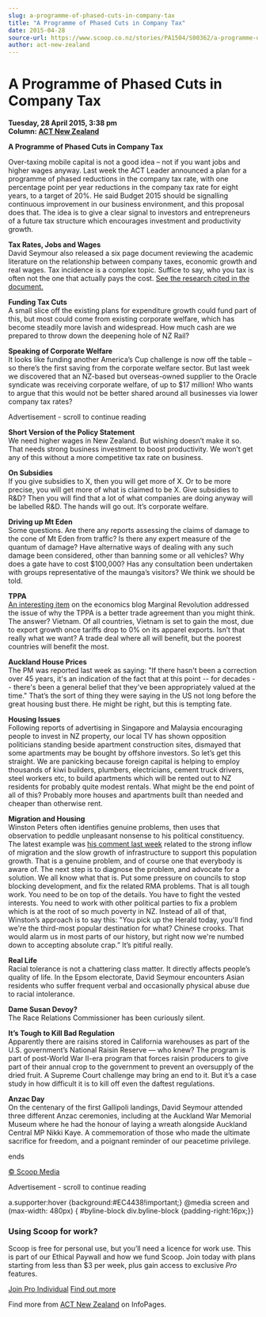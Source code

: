 ```yaml
---
slug: a-programme-of-phased-cuts-in-company-tax
title: "A Programme of Phased Cuts in Company Tax"
date: 2015-04-28
source-url: https://www.scoop.co.nz/stories/PA1504/S00362/a-programme-of-phased-cuts-in-company-tax.htm
author: act-new-zealand
---
```

A Programme of Phased Cuts in Company Tax
=========================================

**Tuesday, 28 April 2015, 3:38 pm**  
**Column: [ACT New Zealand](https://info.scoop.co.nz/ACT_New_Zealand)**

**A Programme of Phased Cuts in Company Tax**

  
Over-taxing mobile capital is not a good idea – not if you want jobs and higher wages anyway. Last week the ACT Leader announced a plan for a programme of phased reductions in the company tax rate, with one percentage point per year reductions in the company tax rate for eight years, to a target of 20%. He said Budget 2015 should be signalling continuous improvement in our business environment, and this proposal does that. The idea is to give a clear signal to investors and entrepreneurs of a future tax structure which encourages investment and productivity growth.

**Tax Rates, Jobs and Wages**  
David Seymour also released a six page document reviewing the academic literature on the relationship between company taxes, economic growth and real wages. Tax incidence is a complex topic. Suffice to say, who you tax is often not the one that actually pays the cost. [See the research cited in the document.](http://www.act.org.nz/sites/all/modules/civicrm/extern/url.php?u=13277&qid=2591844)

**Funding Tax Cuts**  
A small slice off the existing plans for expenditure growth could fund part of this, but most could come from existing corporate welfare, which has become steadily more lavish and widespread. How much cash are we prepared to throw down the deepening hole of NZ Rail?

**Speaking of Corporate Welfare**  
It looks like funding another America’s Cup challenge is now off the table – so there’s the first saving from the corporate welfare sector. But last week we discovered that an NZ-based but overseas-owned supplier to the Oracle syndicate was receiving corporate welfare, of up to $17 million! Who wants to argue that this would not be better shared around all businesses via lower company tax rates?

Advertisement - scroll to continue reading





**Short Version of the Policy Statement**  
We need higher wages in New Zealand. But wishing doesn’t make it so. That needs strong business investment to boost productivity. We won’t get any of this without a more competitive tax rate on business.

**On Subsidies**  
If you give subsidies to X, then you will get more of X. Or to be more precise, you will get more of what is claimed to be X. Give subsidies to R&D? Then you will find that a lot of what companies are doing anyway will be labelled R&D. The hands will go out. It’s corporate welfare.

**Driving up Mt Eden**  
Some questions. Are there any reports assessing the claims of damage to the cone of Mt Eden from traffic? Is there any expert measure of the quantum of damage? Have alternative ways of dealing with any such damage been considered, other than banning some or all vehicles? Why does a gate have to cost $100,000? Has any consultation been undertaken with groups representative of the maunga’s visitors? We think we should be told.

**TPPA**  
[An interesting item](http://www.act.org.nz/sites/all/modules/civicrm/extern/url.php?u=13278&qid=2591844) on the economics blog Marginal Revolution addressed the issue of why the TPPA is a better trade agreement than you might think. The answer? Vietnam. Of all countries, Vietnam is set to gain the most, due to export growth once tariffs drop to 0% on its apparel exports. Isn’t that really what we want? A trade deal where all will benefit, but the poorest countries will benefit the most.

**Auckland House Prices**  
The PM was reported last week as saying: "If there hasn't been a correction over 45 years, it's an indication of the fact that at this point -- for decades -- there's been a general belief that they've been appropriately valued at the time." That’s the sort of thing they were saying in the US not long before the great housing bust there. He might be right, but this is tempting fate.

**Housing Issues**  
Following reports of advertising in Singapore and Malaysia encouraging people to invest in NZ property, our local TV has shown opposition politicians standing beside apartment construction sites, dismayed that some apartments may be bought by offshore investors. So let’s get this straight. We are panicking because foreign capital is helping to employ thousands of kiwi builders, plumbers, electricians, cement truck drivers, steel workers etc, to build apartments which will be rented out to NZ residents for probably quite modest rentals. What might be the end point of all of this? Probably more houses and apartments built than needed and cheaper than otherwise rent.

**Migration and Housing**  
Winston Peters often identifies genuine problems, then uses that observation to peddle unpleasant nonsense to his political constituency. The latest example was [his comment last week](http://www.act.org.nz/sites/all/modules/civicrm/extern/url.php?u=13279&qid=2591844) related to the strong inflow of migration and the slow growth of infrastructure to support this population growth. That is a genuine problem, and of course one that everybody is aware of. The next step is to diagnose the problem, and advocate for a solution. We all know what that is. Put some pressure on councils to stop blocking development, and fix the related RMA problems. That is all tough work. You need to be on top of the details. You have to fight the vested interests. You need to work with other political parties to fix a problem which is at the root of so much poverty in NZ. Instead of all of that, Winston’s approach is to say this: "You pick up the Herald today, you'll find we're the third-most popular destination for what? Chinese crooks. That would alarm us in most parts of our history, but right now we're numbed down to accepting absolute crap.” It’s pitiful really.

**Real Life**  
Racial tolerance is not a chattering class matter. It directly affects people’s quality of life. In the Epsom electorate, David Seymour encounters Asian residents who suffer frequent verbal and occasionally physical abuse due to racial intolerance.

**Dame Susan Devoy?**  
The Race Relations Commissioner has been curiously silent.

**It’s Tough to Kill Bad Regulation**  
Apparently there are raisins stored in California warehouses as part of the U.S. government’s National Raisin Reserve — who knew? The program is part of post-World War II-era program that forces raisin producers to give part of their annual crop to the government to prevent an oversupply of the dried fruit. A Supreme Court challenge may bring an end to it. But it’s a case study in how difficult it is to kill off even the daftest regulations.

**Anzac Day**  
On the centenary of the first Gallipoli landings, David Seymour attended three different Anzac ceremonies, including at the Auckland War Memorial Museum where he had the honour of laying a wreath alongside Auckland Central MP Nikki Kaye. A commemoration of those who made the ultimate sacrifice for freedom, and a poignant reminder of our peacetime privilege.  

  
ends  

[© Scoop Media](http://www.scoop.co.nz/about/terms.html)  

Advertisement - scroll to continue reading



a.supporter:hover {background:#EC4438!important;} @media screen and (max-width: 480px) { #byline-block div.byline-block {padding-right:16px;}}

### Using Scoop for work?

Scoop is free for personal use, but you’ll need a licence for work use. This is part of our Ethical Paywall and how we fund Scoop. Join today with plans starting from less than $3 per week, plus gain access to exclusive _Pro_ features.  
  
[Join Pro Individual](https://pro.scoop.co.nz/Individual/?from=ProIn24) [Find out more](https://pro.scoop.co.nz/using-scoop-for-work/?from=ProIn24)

Find more from [ACT New Zealand](https://info.scoop.co.nz/ACT_New_Zealand) on InfoPages.
